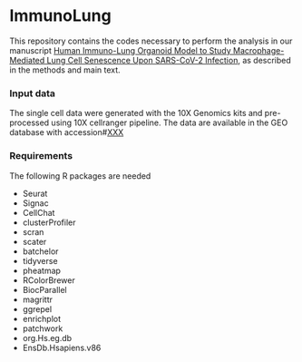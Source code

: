 # ImmunoLung

This repository contains the codes necessary to perform the analysis in our 
manuscript [Human Immuno-Lung Organoid Model to Study Macrophage-Mediated Lung Cell Senescence Upon SARS-CoV-2 Infection](https://github.com/shuibingchen/ImmunoLung), 
as described in the methods and main text.

### Input data

The single cell data were generated with the 10X Genomics kits and
pre-processed using 10X cellranger pipeline. The data are available in the
GEO database with accession#[XXX](https://www.ncbi.nlm.nih.gov/geo/query/acc.cgi?acc=XXX)

### Requirements

The following R packages are needed

- Seurat
- Signac
- CellChat
- clusterProfiler
- scran
- scater
- batchelor
- tidyverse
- pheatmap
- RColorBrewer
- BiocParallel
- magrittr
- ggrepel
- enrichplot
- patchwork
- org.Hs.eg.db
- EnsDb.Hsapiens.v86


